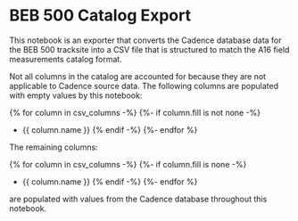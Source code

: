 # BEB 500 Catalog Export

This notebook is an exporter that converts the Cadence database data for the 
BEB 500 tracksite into a CSV file that is structured to match the A16 field 
measurements catalog format.

Not all columns in the catalog are accounted for because they are not 
applicable to Cadence source data. The following columns are populated with
empty values by this notebook:

{% for column in csv_columns -%}
{%- if column.fill is not none -%}
* {{ column.name }}
{% endif -%}
{%- endfor %}

The remaining columns:

{% for column in csv_columns -%}
{%- if column.fill is none -%}
* {{ column.name }}
{% endif -%}
{%- endfor %}

are populated with values from the Cadence database throughout
this notebook.
